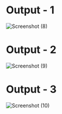 


# Output - 1

![Screenshot (8)](https://github.com/QuantumCoding123/Day-4-Portfolio-Website-Awesone/assets/166281221/3f9eec4c-bd49-4702-b7de-0d04efe007b6)


# Output - 2

![Screenshot (9)](https://github.com/QuantumCoding123/Day-4-Portfolio-Website-Awesone/assets/166281221/254b02b1-bfa0-4b0b-a192-3d83ccdeca07)


# Output - 3

![Screenshot (10)](https://github.com/QuantumCoding123/Day-4-Portfolio-Website-Awesone/assets/166281221/ac0cd25f-cebf-44c2-9b3a-07a9b9422b96)





